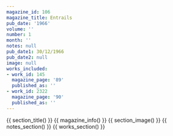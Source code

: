 ```yaml
---
magazine_id: 106
magazine_title: Entrails
pub_date: '1966'
volume: ''
number: 1
month: ''
notes: null
pub_date1: 30/12/1966
pub_date2: null
image: null
works_included:
- work_id: 145
  magazine_page: '89'
  published_as: ''
- work_id: 2322
  magazine_page: '90'
  published_as: ''
---
```


{{ section_title() }}
{{ magazine_info() }}
{{ section_image() }}
{{ notes_section() }}
{{ works_section() }}
